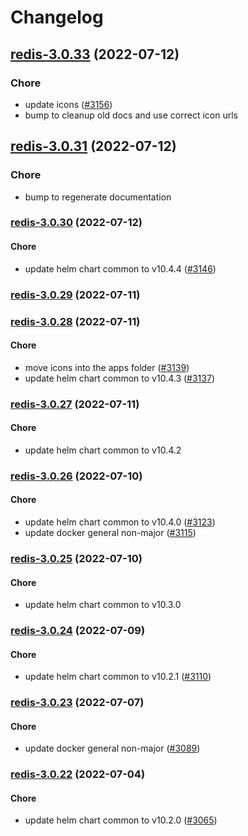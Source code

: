 # Changelog


## [redis-3.0.33](https://github.com/truecharts/apps/compare/redis-3.0.31...redis-3.0.33) (2022-07-12)

### Chore

- update icons ([#3156](https://github.com/truecharts/apps/issues/3156))
- bump to cleanup old docs and use correct icon urls



## [redis-3.0.31](https://github.com/truecharts/apps/compare/redis-3.0.30...redis-3.0.31) (2022-07-12)

### Chore

- bump to regenerate documentation



<a name="redis-3.0.30"></a>
### [redis-3.0.30](https://github.com/truecharts/apps/compare/redis-3.0.29...redis-3.0.30) (2022-07-12)

#### Chore

* update helm chart common to v10.4.4 ([#3146](https://github.com/truecharts/apps/issues/3146))



<a name="redis-3.0.29"></a>
### [redis-3.0.29](https://github.com/truecharts/apps/compare/redis-3.0.28...redis-3.0.29) (2022-07-11)



<a name="redis-3.0.28"></a>
### [redis-3.0.28](https://github.com/truecharts/apps/compare/redis-3.0.27...redis-3.0.28) (2022-07-11)

#### Chore

* move icons into the apps folder ([#3139](https://github.com/truecharts/apps/issues/3139))
* update helm chart common to v10.4.3 ([#3137](https://github.com/truecharts/apps/issues/3137))



<a name="redis-3.0.27"></a>
### [redis-3.0.27](https://github.com/truecharts/apps/compare/redis-3.0.26...redis-3.0.27) (2022-07-11)

#### Chore

* update helm chart common to v10.4.2



<a name="redis-3.0.26"></a>
### [redis-3.0.26](https://github.com/truecharts/apps/compare/redis-3.0.25...redis-3.0.26) (2022-07-10)

#### Chore

* update helm chart common to v10.4.0 ([#3123](https://github.com/truecharts/apps/issues/3123))
* update docker general non-major ([#3115](https://github.com/truecharts/apps/issues/3115))



<a name="redis-3.0.25"></a>
### [redis-3.0.25](https://github.com/truecharts/apps/compare/redis-3.0.24...redis-3.0.25) (2022-07-10)

#### Chore

* update helm chart common to v10.3.0



<a name="redis-3.0.24"></a>
### [redis-3.0.24](https://github.com/truecharts/apps/compare/redis-3.0.23...redis-3.0.24) (2022-07-09)

#### Chore

* update helm chart common to v10.2.1 ([#3110](https://github.com/truecharts/apps/issues/3110))



<a name="redis-3.0.23"></a>
### [redis-3.0.23](https://github.com/truecharts/apps/compare/redis-3.0.22...redis-3.0.23) (2022-07-07)

#### Chore

* update docker general non-major ([#3089](https://github.com/truecharts/apps/issues/3089))



<a name="redis-3.0.22"></a>
### [redis-3.0.22](https://github.com/truecharts/apps/compare/redis-3.0.21...redis-3.0.22) (2022-07-04)

#### Chore

* update helm chart common to v10.2.0 ([#3065](https://github.com/truecharts/apps/issues/3065))



